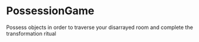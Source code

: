# PossessionGame
 Possess objects in order to traverse your disarrayed room and complete the transformation ritual
